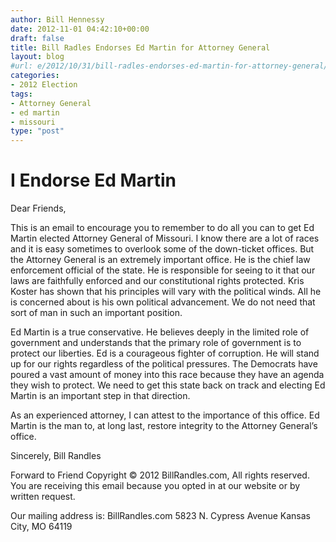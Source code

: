 ```yaml
---
author: Bill Hennessy
date: 2012-11-01 04:42:10+00:00
draft: false
title: Bill Radles Endorses Ed Martin for Attorney General
layout: blog
#url: e/2012/10/31/bill-radles-endorses-ed-martin-for-attorney-general/
categories:
- 2012 Election
tags:
- Attorney General
- ed martin
- missouri
type: "post"
---
```


# I Endorse Ed Martin


Dear Friends,

This is an email to encourage you to remember to do all you can to get Ed Martin elected Attorney General of Missouri. I know there are a lot of races and it is easy sometimes to overlook some of the down-ticket offices. But the Attorney General is an extremely important office. He is the chief law enforcement official of the state. He is responsible for seeing to it that our laws are faithfully enforced and our constitutional rights protected. Kris Koster has shown that his principles will vary with the political winds. All he is concerned about is his own political advancement. We do not need that sort of man in such an important position.

Ed Martin is a true conservative. He believes deeply in the limited role of government and understands that the primary role of government is to protect our liberties. Ed is a courageous fighter of corruption. He will stand up for our rights regardless of the political pressures. The Democrats have poured a vast amount of money into this race because they have an agenda they wish to protect. We need to get this state back on track and electing Ed Martin is an important step in that direction.

As an experienced attorney, I can attest to the importance of this office. Ed Martin is the man to, at long last, restore integrity to the Attorney General’s office.

Sincerely,
Bill Randles

Forward to Friend
Copyright © 2012
BillRandles.com, All rights reserved.
You are receiving this email because you opted in at our website or by written request.

Our mailing address is:
BillRandles.com
5823 N. Cypress Avenue
Kansas City, MO 64119
